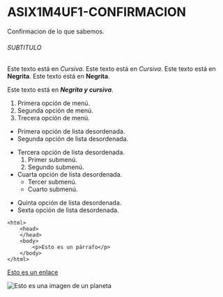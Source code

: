 # ASIX1M4UF1-CONFIRMACION

Confirmacion de lo que sabemos.

###### SUBTITULO

Este texto está en *Cursiva*.
Este texto está en _Cursiva_.
Este texto está en **Negrita**.
Este texto está en __Negrita__.

Este texto está en **_Negrita y cursiva_**.

1. Primera opción de menú.
2. Segunda opción de menú.
3. Trecera opción de menú.

* Primera opción de lista desordenada.
* Segunda opción de lista desordenada.
- Tercera opción de lista desordenada.
    1. Primer submenú.
    2. Segundo submenú.
- Cuarta opción de lista desordenada.
    * Tercer submenú.
    * Cuarto submenú.
+ Quinta opción de lista desordenada.
+ Sexta opción de lista desordenada.

```
<html>
    <head>
    </head>
    <body>
        <p>Esto es un párrafo</p>
    </body>
</html>
```
[Esto es un enlace](http://joan23.fje.edu "Enlace a la web del cole.")

![Esto es una imagen de un planeta](http://joan23.fje.edu "Titulo opcional de la imagen.")